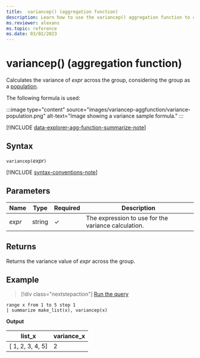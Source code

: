 ```yaml
---
title:  variancep() (aggregation function)
description: Learn how to use the variancep() aggregation function to calculate the population variance of an expression across the group.
ms.reviewer: alexans
ms.topic: reference
ms.date: 03/02/2023
---
```

# variancep() (aggregation function)

Calculates the variance of *expr* across the group, considering the group as a [population](https://en.wikipedia.org/wiki/Statistical_population).

The following formula is used:

:::image type="content" source="images/variancep-aggfunction/variance-population.png" alt-text="Image showing a variance sample formula." :::

[!INCLUDE [data-explorer-agg-function-summarize-note](../../includes/data-explorer-agg-function-summarize-note.md)]

## Syntax

`variancep(`*expr*`)`

[!INCLUDE [syntax-conventions-note](../../includes/syntax-conventions-note.md)]

## Parameters

| Name | Type | Required | Description |
|--|--|--|--|
|*expr* | string | &check; | The expression to use for the variance calculation.|

## Returns

Returns the variance value of *expr* across the group.

## Example

> [!div class="nextstepaction"]
> <a href="https://dataexplorer.azure.com/clusters/help/databases/Samples?query=H4sIAAAAAAAAAytKzEtPVahQSCvKz1UwVCjJVzBVKC5JLVAw5KpRKC7NzU0syqxKVchNzE6Nz8ksLtGo0NRRKAMKJuYlpxYAeQCFH59wQQAAAA==" target="_blank">Run the query</a>

```kusto
range x from 1 to 5 step 1
| summarize make_list(x), variancep(x) 
```

**Output**

|list_x|variance_x|
|---|---|
|[ 1, 2, 3, 4, 5]|2|
